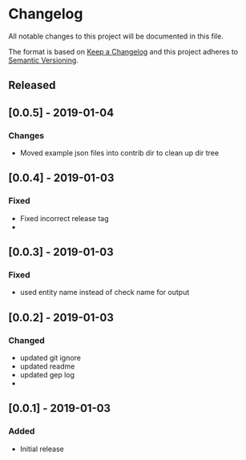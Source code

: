 # Changelog
All notable changes to this project will be documented in this file.

The format is based on [Keep a Changelog](http://keepachangelog.com/en/1.0.0/)
and this project adheres to [Semantic
Versioning](http://semver.org/spec/v2.0.0.html).

## Released

## [0.0.5] - 2019-01-04

### Changes

* Moved example json files into contrib dir to clean up dir tree

## [0.0.4] - 2019-01-03

### Fixed

- Fixed incorrect release tag
- 
## [0.0.3] - 2019-01-03

### Fixed

- used entity name instead of check name for output
   
## [0.0.2] - 2019-01-03

### Changed

- updated git ignore
- updated readme
- updated gep log
- 
## [0.0.1] - 2019-01-03

### Added

- Initial release